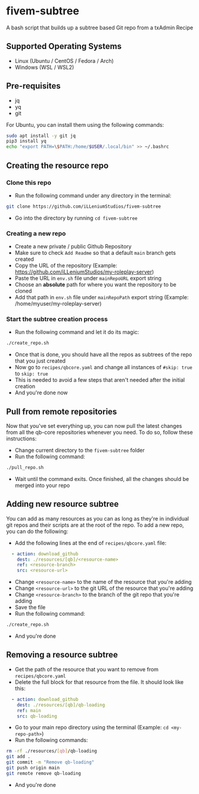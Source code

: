 # fivem-subtree
A bash script that builds up a subtree based Git repo from a txAdmin Recipe

## Supported Operating Systems

- Linux (Ubuntu / CentOS / Fedora / Arch)
- Windows (WSL / WSL2)

## Pre-requisites

- jq
- yq
- git

For Ubuntu, you can install them using the following commands:

```bash
sudo apt install -y git jq
pip3 install yq
echo "export PATH=\$PATH:/home/$USER/.local/bin" >> ~/.bashrc
```

## Creating the resource repo

### Clone this repo

- Run the following command under any directory in the terminal:

```bash
git clone https://github.com/iLLeniumStudios/fivem-subtree
```

- Go into the directory by running `cd fivem-subtree`

### Creating a new repo

- Create a new private / public Github Repository
- Make sure to check `Add Readme` so that a default `main` branch gets created
- Copy the URL of the repository (Example: https://github.com/iLLeniumStudios/my-roleplay-server)
- Paste the URL in `env.sh` file under `mainRepoURL` export string
- Choose an **absolute** path for where you want the repository to be cloned
- Add that path in `env.sh` file under `mainRepoPath` export string (Example: /home/myuser/my-roleplay-server)


### Start the subtree creation process

- Run the following command and let it do its magic:

```bash
./create_repo.sh
```

- Once that is done, you should have all the repos as subtrees of the repo that you just created
- Now go to `recipes/qbcore.yaml` and change all instances of `#skip: true` to `skip: true`
- This is needed to avoid a few steps that aren't needed after the initial creation
- And you're done now

## Pull from remote repositories

Now that you've set everything up, you can now pull the latest changes from all the qb-core repositories whenever you need. To do so, follow these instructions:

- Change current directory to the `fivem-subtree` folder
- Run the following command:

```bash
./pull_repo.sh
```

- Wait until the command exits. Once finished, all the changes should be merged into your repo

## Adding new resource subtree

You can add as many resources as you can as long as they're in individual git repos and their scripts are at the root of the repo. To add a new repo, you can do the following:

- Add the following lines at the end of `recipes/qbcore.yaml` file:

```yaml
  - action: download_github
    dest: ./resources/[qb]/<resource-name>
    ref: <resource-branch>
    src: <resource-url>
```

- Change `<resource-name>` to the name of the resource that you're adding
- Change `<resource-url>` to the git URL of the resource that you're adding
- Change `<resource-branch>` to the branch of the git repo that you're adding
- Save the file
- Run the following command:

```bash
./create_repo.sh
```

- And you're done

## Removing a resource subtree

- Get the path of the resource that you want to remove from `recipes/qbcore.yaml`
- Delete the full block for that resource from the file. It should look like this:

```yaml
  - action: download_github
    dest: ./resources/[qb]/qb-loading
    ref: main
    src: qb-loading
```

- Go to your main repo directory using the terminal (Example: `cd <my-repo-path>`)
- Run the following commands:

```bash
rm -rf ./resources/[qb]/qb-loading
git add .
git commit -m "Remove qb-loading"
git push origin main
git remote remove qb-loading
```

- And you're done
